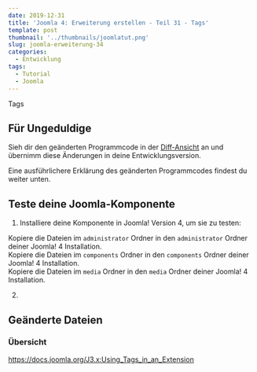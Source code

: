 ```yaml
---
date: 2019-12-31
title: 'Joomla 4: Erweiterung erstellen - Teil 31 - Tags'
template: post
thumbnail: '../thumbnails/joomlatut.png'
slug: joomla-erweiterung-34
categories:
  - Entwicklung
tags:
  - Tutorial
  - Joomla 
---
```


Tags

## Für Ungeduldige

Sieh dir den geänderten Programmcode in der [Diff-Ansicht](https://github.com/astridx/boilerplate/compare/t28...t29) an und übernimm diese Änderungen in deine Entwicklungsversion.

Eine ausführlichere Erklärung des geänderten Programmcodes findest du weiter unten. 

## Teste deine Joomla-Komponente

1. Installiere deine Komponente in Joomla! Version 4, um sie zu testen:

Kopiere die Dateien im `administrator` Ordner in den `administrator` Ordner deiner Joomla! 4 Installation.  
Kopiere die Dateien im `components` Ordner in den `components` Ordner deiner Joomla! 4 Installation.  
Kopiere die Dateien im `media` Ordner in den `media` Ordner deiner Joomla! 4 Installation. 

2.

## Geänderte Dateien

### Übersicht

https://docs.joomla.org/J3.x:Using_Tags_in_an_Extension